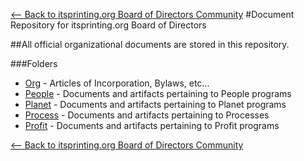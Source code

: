 [<-- Back to itsprinting.org Board of Directors Community](http://70.40.209.163/Drupal/)
#Document Repository for itsprinting.org Board of Directors

##All official organizational documents are stored in this repository. 

###Folders
+ [Org](https://github.com/pascal8888/BoD/tree/master/Org) - Articles of Incorporation, Bylaws, etc...
+ [People](https://github.com/pascal8888/BoD/tree/master/People) - Documents and artifacts pertaining to People programs
+ [Planet](https://github.com/pascal8888/BoD/tree/master/Planet) - Documents and artifacts pertaining to Planet programs
+ [Process](https://github.com/pascal8888/BoD/tree/master/Process) - Documents and artifacts pertaining to Processes
+ [Profit](https://github.com/pascal8888/BoD/tree/master/Profit) - Documents and artifacts pertaining to Profit programs

[<-- Back to itsprinting.org Board of Directors Community](http://70.40.209.163/Drupal/)

